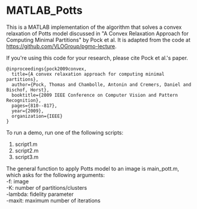 # MATLAB_Potts
This is a MATLAB implementation of the algorithm that solves a convex relaxation of Potts model discussed in 
"A Convex Relaxation Approach for Computing Minimal Partitions" by Pock et al. It is adapted from the code
at https://github.com/VLOGroup/pgmo-lecture. 

If you're using this code for your research, please cite Pock et al.'s paper.
```
@inproceedings{pock2009convex,
  title={A convex relaxation approach for computing minimal partitions},
  author={Pock, Thomas and Chambolle, Antonin and Cremers, Daniel and Bischof, Horst},
  booktitle={2009 IEEE Conference on Computer Vision and Pattern Recognition},
  pages={810--817},
  year={2009},
  organization={IEEE}
}
```

To run a demo, run one of the following scripts:
1. script1.m
2. script2.m
3. script3.m

The general function to apply Potts model to an image is main_pott.m, which asks for the following arguments:<br />
  -f: image <br />
  -K: number of partitions/clusters <br />
  -lambda: fidelity parameter <br />
  -maxit: maximum number of iterations